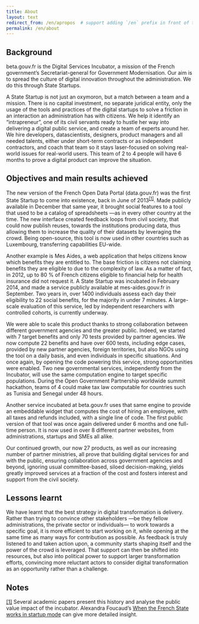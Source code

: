 ```yaml
---
title: About
layout: text
redirect_from: /en/apropos  # support adding `/en` prefix in front of the French version
permalink: /en/about
---
```


## Background

beta.gouv.fr is the Digital Services Incubator, a mission of the French government’s Secretariat-general for Government Modernisation. Our aim is to spread the culture of digital innovation throughout the administration. We do this through State Startups.

A State Startup is not just an oxymoron, but a match between a team and a mission. There is no capital investment, no separate juridical entity, only the usage of the tools and practices of the digital startups to solve a friction in an interaction an administration has with citizens. We help it identify an “intrapreneur”, one of its civil servants ready to hustle her way into delivering a digital public service, and create a team of experts around her. We hire developers, datascientists, designers, product managers and all needed talents, either under short-term contracts or as independent contractors, and coach that team so it stays laser-focused on solving real-world issues for real-world users. This team of 2 to 4 people will have 6 months to prove a digital product can improve the situation.

## Objectives and main results achieved

The new version of the French Open Data Portal (data.gouv.fr) was the first State Startup to come into existence, back in June of 2013<sup><a href="#fn1" id="r1">[1]</a></sup>. Made publicly available in December that same year, it brought social features to a tool that used to be a catalog of spreadsheets —as in every other country at the time. The new interface created feedback loops from civil society, that could now publish reuses, towards the institutions producing data, thus allowing them to increase the quality of their datasets by leveraging the crowd. Being open-source, this tool is now used in other countries such as Luxembourg, transferring capabilities EU-wide.

Another example is Mes Aides, a web application that helps citizens know which benefits they are entitled to. The base friction is citizens not claiming benefits they are eligible to due to the complexity of law. As a matter of fact, in 2012, up to 80 % of French citizens eligible to financial help for health insurance did not request it. A State Startup was incubated in February 2014, and made a service publicly available at mes-aides.gouv.fr in September. Two years in, over 1400 individuals assess each day their eligibility to 22 social benefits, for the majority in under 7 minutes. A large-scale evaluation of this service, led by independent researchers with controlled cohorts, is currently underway.

We were able to scale this product thanks to strong collaboration between different government agencies and the greater public. Indeed, we started with 7 target benefits and only 70 tests provided by partner agencies. We now compute 22 benefits and have over 600 tests, including edge cases, provided by new partner agencies, foreign territories, but also NGOs using the tool on a daily basis, and even individuals in specific situations. And once again, by opening the code powering this service, strong opportunities were enabled. Two new governmental services, independently from the Incubator, will use the same computation engine to target specific populations. During the Open Government Partnership worldwide summit hackathon, teams of 4 could make tax law computable for countries such as Tunisia and Senegal under 48 hours.

Another service incubated at beta.gouv.fr uses that same engine to provide an embeddable widget that computes the cost of hiring an employee, with all taxes and refunds included, with a single line of code. The first public version of that tool was once again delivered under 6 months and one full-time person. It is now used in over 8 different partner websites, from administrations, startups and SMEs all alike.

Our continued growth, our now 27 products, as well as our increasing number of partner ministries, all prove that building digital services for and with the public, ensuring collaboration across government agencies and beyond, ignoring usual committee-based, siloed decision-making, yields greatly improved services at a fraction of the cost and fosters interest and support from the civil society.

## Lessons learnt

We have learnt that the best strategy in digital transformation is delivery. Rather than trying to convince other stakeholders —be they fellow administrations, the private sector or individuals— to work towards a specific goal, it is more efficient to start working on it, while opening at the same time as many ways for contribution as possible. As feedback is truly listened to and taken action upon, a community starts shaping itself and the power of the crowd is leveraged. That support can then be shifted into resources, but also into political power to support larger transformation efforts, convincing more reluctant actors to consider digital transformation as an opportunity rather than a challenge.


## Notes

<span id="fn1"><a href="#r1">[1]</a></span> Several academic papers present this history and analyse the public value impact of the incubator. Alexandra Foucaud’s [When the French State works in startup mode](https://raw.github.com/wiki/sgmap/beta.gouv.fr/files/StateStartups-Foucaud.pdf) can give more detailed insight.
